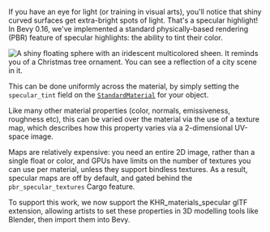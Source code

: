 <!-- Add support for specular tints and maps per the `KHR_materials_specular` glTF extension. -->
<!-- https://github.com/bevyengine/bevy/pull/14069 -->

If you have an eye for light (or training in visual arts), you'll notice that shiny curved surfaces get extra-bright spots of light.
That's a specular highlight!
In Bevy 0.16, we've implemented a standard physically-based rendering (PBR) feature of specular highlights: the ability to tint their color.

![A shiny floating sphere with an iridescent multicolored sheen. It reminds you of a Christmas tree ornament. You can see a reflection of a city scene in it.](specular-tint-sphere.png)

This can be done uniformly across the material, by simply setting the `specular_tint` field on the [`StandardMaterial`] for your object.

Like many other material properties (color, normals, emissiveness, roughness etc), this can be varied over the material via the use of a texture map,
which describes how this property varies via a 2-dimensional UV-space image.

Maps are relatively expensive: you need an entire 2D image, rather than a single float or color, and GPUs have limits on the number of textures you can use per material, unless they support bindless textures.
As a result, specular maps are off by default, and gated behind the `pbr_specular_textures` Cargo feature.

To support this work, we now support the KHR_materials_specular glTF extension, allowing artists to set these properties in 3D modelling tools like Blender, then import them into Bevy.

[`StandardMaterial`]: https://dev-docs.bevyengine.org/bevy/pbr/struct.StandardMaterial.html
